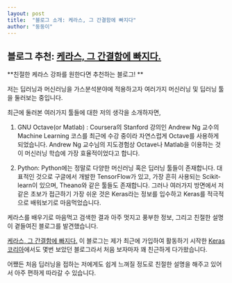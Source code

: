 ```yaml
---
layout: post
title:  "블로그 소개: 케라스, 그 간결함에 빠지다"
author: "둥둥이"
---
```


## 블로그 추천: [케라스, 그 간결함에 빠지다.](https://tykimos.github.io/lecture/)

**친절한 케라스 강좌를 원한다면 추천하는 블로그! ** 

저는 딥러닝과 머신러닝을 가스분석분야에 적용하고자 여러가지 머신러닝 및 딥러닝 툴을 둘러보는 중입니다.

최근에 둘러본 여러가지 툴들에 대한 저의 생각을 소개하자면,

1. GNU Octave(or Matlab) : Coursera의 Stanford 강의인 Andrew Ng 교수의 Machine Learning 코스를 최근에 수강 중이라 자연스럽게 Octave를 사용하게 되었습니다. Andrew Ng 교수님의 지도경험상 Octave나 Matlab을 이용하는 것이 머신러닝 학습에 가장 효율적이었다고 합니다.

2. Python: Python에는 정말로 다양한 머신러닝 혹은 딥러닝 툴들이 존재합니다. 대표적인 것으로 구글에서 개발한 TensorFlow가 있고, 가장 흔히 사용되는 Scikit-learn이 있으며, Theano와 같은 툴들도 존재합니다. 그러나 여러가지 방면에서 저 같은 초보가 접근하기 가장 쉬운 것은 Keras라는 정보를 입수하고 Keras를 적극적으로 배워보기로 마음먹었습니다. 

케라스를 배우기로 마음먹고 검색한 결과 아주 멋지고 풍부한 정보, 그리고 친절한 설명이 곁들여진 블로그를 발견했습니다. 

[케라스, 그 간결함에 빠지다.](https://tykimos.github.io/lecture/) 이 블로그는 제가 최근에 가입하여 활동하기 시작한 [Keras 코리아](https://www.facebook.com/groups/KerasKorea/permalink/1867492296600060/)에서도 몇번 보았던 블로그라서 처음 보자마자 꽤 친근하게 다가왔습니다.

어쨌든 처음 딥러닝을 접하는 저에게도 쉽게 느껴질 정도로 친절한 설명을 해주고 있어서 아주 편하게 따라갈 수 있습니다. 